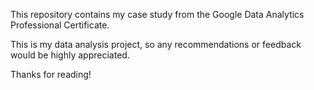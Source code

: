 This repository contains my case study from the Google Data Analytics Professional Certificate. 

This is my data analysis project, so any recommendations or feedback would be highly appreciated.

Thanks for reading!
